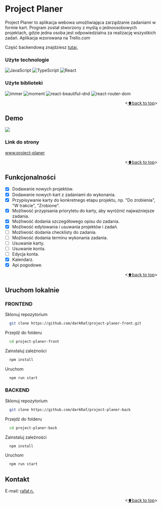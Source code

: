 <a name="readme-top"></a>
<!-- TABLE OF CONTENTS -->
<!-- <details>
  <summary>Table of Contents</summary>
  <ol>
    <li>
      <a href="#PL">📃PL</a>
      <ul>
        <li><a href="#Project-Planer">Project Planer</a></li>
      </ul>
      <ul>
        <li><a href="#Demo">Demo</a></li>
      </ul>
      <ul>
        <li><a href="#Funkjonalności">Funkjonalności</a></li>
      </ul>
      <ul>
        <li><a href="#Environment-Variables">Environment Variables</a></li>
      </ul>
      <ul>
        <li><a href="#Uruchom-lokalnie">Uruchom lokalnie</a></li>
      </ul>
    </li>
    <li>
      <a href="#EN">📃EN</a>
      <ul>
        <li><a href="#Demo">Demo</a></li>
      </ul>
      <ul>
        <li><a href="#Funkjonalności">Funkjonalności</a></li>
      </ul>
      <ul>
        <li><a href="#Environment-Variables">Environment Variables</a></li>
      </ul>
      <ul>
        <li><a href="#Run-Locally">Run Locally</a></li>
      </ul>
    </li>
    <li><a href="#Kontakt">Kontakt</a></li>
  </ol>
</details> -->

<a name="PL"></a>
# Project Planer

Project Planer to aplikacja webowa umożliwiająca zarządzanie zadaniami w formie kart. Program został stworzony z myślą o jednoosobowych projektach, gdzie jedna osoba jest odpowiedzialna za realizację wszystkich zadań. Aplikacja wzorowana na Trello.com

Część backendową znajdziesz <a href="https://github.com/darkRaf/project-planer-back" target="_blank">tutaj.</a>

### Użyte technologie

![JavaScript](https://img.shields.io/badge/javascript-%23323330.svg?style=for-the-badge&logo=javascript&logoColor=%23F7DF1E)
![TypeScript](https://img.shields.io/badge/typescript-%23007ACC.svg?style=for-the-badge&logo=typescript&logoColor=white)
![React](https://img.shields.io/badge/react-%2320232a.svg?style=for-the-badge&logo=react&logoColor=%2361DAFB) 
<!-- ![React Router](https://img.shields.io/badge/React_Router-CA4245?style=for-the-badge&logo=react-router&logoColor=white) -->

### Użyte biblioteki

![immer](https://img.shields.io/badge/immer-brightgreen)
![moment](https://img.shields.io/badge/moment-brightgreen)
![react-beautiful-dnd](https://img.shields.io/badge/react--beautiful--dnd-brightgreen)
![react-router-dom](https://img.shields.io/badge/-react--router--dom-brightgreen)

<p align="right"><<a href="#readme-top">⬆back to top</a>></p>

## Demo

<img src="./pp.gif">

### Link do strony

<a href="https://raf.networkmanager.pl/" target="_blank">www.project-planer</a>


<p align="right"><<a href="#readme-top">⬆back to top</a>></p>

## Funkcjonalności

- [x] Dodawanie nowych projektów.
- [x] Dodawanie nowych kart z zadaniami do wykonania.
- [x] Przypisywanie karty do konkretnego etapu projektu, np. "Do zrobienia", "W trakcie", "Zrobione".
- [x] Możliwość przypisania priorytetu do karty, aby wyróżnić najważniejsze zadania.
- [x] Możliwość dodania szczegółowego opisu do zadania.
- [x] Możliwość edytowania i usuwania projektów i zadań.
- [ ] Możliwość dodania checklisty do zadania.
- [ ] Możliwość dodania terminu wykonania zadania.
- [ ] Usuwanie karty.
- [ ] Usuwanie konta.
- [ ] Edycja konta.
- [x] Kalendarz.
- [x] Api pogodowe.

<p align="right"><<a href="#readme-top">⬆back to top</a>></p>

## Uruchom lokalnie

### FRONTEND

Sklonuj repozytorium

<!-- Clone the frontend -->

```bash
  git clone https://github.com/darkRaf/project-planer-front.git
```

Przejdź do folderu

<!-- Go to the project directory -->

```bash
  cd project-planer-front
```

Zainstaluj zależności

<!-- Install dependencies -->

```bash
  npm install
```

Uruchom

<!-- Start the server -->

```bash
  npm run start
```
### BACKEND

Sklonuj repozytorium

<!-- Clone the backend -->

```bash
  git clone https://github.com/darkRaf/project-planer-back
```

Przejdź do folderu

<!-- Go to the project directory -->

```bash
  cd project-planer-back
```

Zainstaluj zależności

<!-- Install dependencies -->

```bash
  npm install
```

Uruchom

<!-- Start the server -->

```bash
  npm run start
```

## Kontakt

E-mail: [rafał n.](mailto:rafal.nalewajek@gmail.com)

<p align="right"><<a href="#readme-top">⬆back to top</a>></p>

<a name="PL"></a>